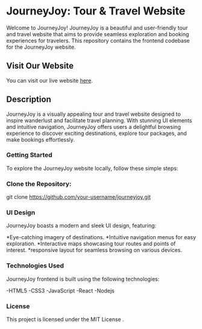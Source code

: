 # JourneyJoy: Tour & Travel Website

Welcome to JourneyJoy! JourneyJoy is a beautiful and user-friendly tour and travel website that aims to provide seamless exploration and booking experiences for travelers. This repository contains the frontend codebase for the JourneyJoy website.

## Visit Our Website

You can visit our live website [here](https://www.example.com).


## Description

JourneyJoy is a visually appealing tour and travel website designed to inspire wanderlust and facilitate travel planning. With stunning UI elements and intuitive navigation, JourneyJoy offers users a delightful browsing experience to discover exciting destinations, explore tour packages, and make bookings effortlessly.

### Getting Started

To explore the JourneyJoy website locally, follow these simple steps:

### Clone the Repository:

git clone https://github.com/your-username/journeyjoy.git

### UI Design

JourneyJoy boasts a modern and sleek UI design, featuring:

*Eye-catching imagery of destinations.
*Intuitive navigation menus for easy exploration.
*Interactive maps showcasing tour routes and points of interest.
*responsive layout for seamless browsing on various devices.

### Technologies Used

JourneyJoy frontend is built using the following technologies:

-HTML5
-CSS3
-JavaScript
-React
-Nodejs

### License

This project is licensed under the MIT License .
